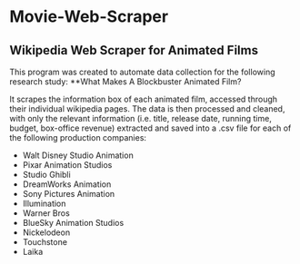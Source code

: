 # Movie-Web-Scraper
## Wikipedia Web Scraper for Animated Films 

This program was created to automate data collection for the following research study:
**What Makes A Blockbuster Animated Film?

It scrapes the information box of each animated film, accessed through their individual wikipedia pages. The data is then processed and cleaned, with only the relevant information (i.e. title, release date, running time, budget, box-office revenue) extracted and saved into a .csv file for each of the following production companies:
* Walt Disney Studio Animation
* Pixar Animation Studios
* Studio Ghibli
* DreamWorks Animation
* Sony Pictures Animation
* Illumination
* Warner Bros
* BlueSky Animation Studios
* Nickelodeon
* Touchstone
* Laika

